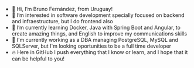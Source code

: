 - 👋 Hi, I’m Bruno Fernández, from Uruguay!
- 👀 I’m interested in software development specially focused on backend and infraestructure, but I do frontend also
- 📖 I’m currently learning Docker, Java with Spring Boot and Angular, to create amazing things, and English to improve my communications skills
- 👷 I'm currently working as a DBA managing PostgreSQL, MySQL and SQLServer, but I'm looking oportunities to be a full time developer
- 🔥 Here in GitHub I push everything that I know or learn, and I hope that it can be helpful to you!



<!---
bruferper/bruferper is a ✨ special ✨ repository because its `README.md` (this file) appears on your GitHub profile.
You can click the Preview link to take a look at your changes.
--->
